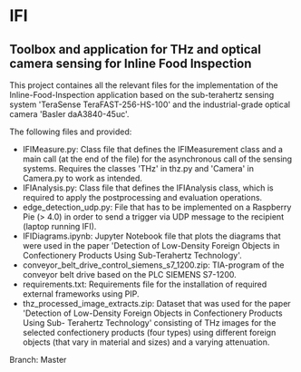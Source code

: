 # IFI
## Toolbox and application for THz and optical camera sensing for Inline Food Inspection
This project containes all the relevant files for the implementation of the Inline-Food-Inspection application based on the sub-terahertz sensing system 'TeraSense TeraFAST-256-HS-100' and the industrial-grade optical camera 'Basler daA3840-45uc'.

The following files and provided:
- IFIMeasure.py: Class file that defines the IFIMeasurement class and a main call (at the end of the file) for the asynchronous call of the sensing systems. Requires the classes 'THz' in thz.py and 'Camera' in Camera.py to work as intended.
- IFIAnalysis.py: Class file that defines the IFIAnalysis class, which is required to apply the postprocessing and evaluation operations.
- edge_detection_udp.py: File that has to be implemented on a Raspberry Pie (> 4.0) in order to send a trigger via UDP message to the recipient (laptop running IFI).
- IFIDiagrams.ipynb: Jupyter Notebook file that plots the diagrams that were used in the paper 'Detection of Low-Density Foreign Objects in Confectionery Products Using Sub-Terahertz Technology'.
- conveyor_belt_drive_control_siemens_s7_1200.zip: TIA-program of the conveyor belt drive based on the PLC SIEMENS S7-1200.
- requirements.txt: Requirements file for the installation of required external frameworks using PIP.
- thz_processed_image_extracts.zip: Dataset that was used for the paper 'Detection of Low-Density Foreign Objects in Confectionery Products Using Sub-
Terahertz Technology' consisting of THz images for the selected confectionery products (four types) using different foreign objects (that vary in material and sizes) and a varying attenuation. 

Branch: Master
